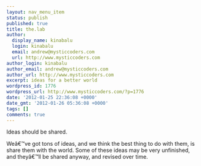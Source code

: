 ```yaml
---
layout: nav_menu_item
status: publish
published: true
title: the.lab
author:
  display_name: kinabalu
  login: kinabalu
  email: andrew@mysticcoders.com
  url: http://www.mysticcoders.com
author_login: kinabalu
author_email: andrew@mysticcoders.com
author_url: http://www.mysticcoders.com
excerpt: ideas for a better world
wordpress_id: 1776
wordpress_url: http://www.mysticcoders.com/?p=1776
date: '2012-01-25 22:36:08 +0000'
date_gmt: '2012-01-26 05:36:08 +0000'
tags: []
comments: true
---
```

<p>Ideas should be shared.  </p>
<p>Weâ€™ve got tons of ideas, and we think the best thing to do with them, is share them with the world.  Some of these ideas may be very unfinished, and theyâ€™ll be shared anyway, and revised over time.</p>
